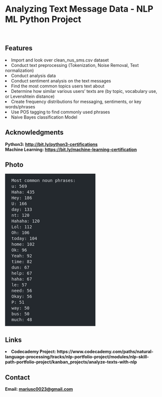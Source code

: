 <h1> Analyzing Text Message Data - NLP ML Python Project</h1>
<br>
<h2>Features</h2>
<li>Import and look over clean_nus_sms.csv dataset</li>
<li>Conduct text preprocessing (Tokenization, Noise Removal, Text normalization)</li>
<li>Conduct analysis data</li>
<li>Conduct sentiment analysis on the text messages</li>
<li>Find the most common topics users text about</li>
<li>Determine how similar various users’ texts are (by topic, vocabulary use, or Levenshtein distance)</li>
<li>Create frequency distributions for messaging, sentiments, or key words/phrases</li>
<li>Use POS tagging to find commonly used phrases</li>
<li>Naive Bayes classification Model</li>
<h2>Acknowledgments</h2>

<b> Python3: http://bit.ly/python3-certifications <b>
<br>
<b> Machine Learning: https://bit.ly/machine-learning-certification <b>


<h2>Photo</h2>
<img src="image.png">
<br>

<h2>Links</h2>
<li>Codecademy Project: https://www.codecademy.com/paths/natural-language-processing/tracks/nlp-portfolio-project/modules/nlp-skill-path-portfolio-project/kanban_projects/analyze-texts-with-nlp</li>
<h2>Contact</h2>

<b> Email: mariusc0023@gmail.com </b>
